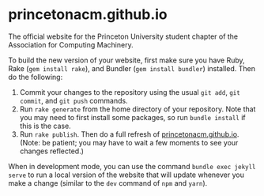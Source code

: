 # princetonacm.github.io

The official website for the Princeton University student chapter of the Association for Computing Machinery.

To build the new version of your website, first make sure you have Ruby, Rake (`gem install rake`), and Bundler
(`gem install bundler`) installed. Then do the following:

1. Commit your changes to the repository using the usual `git add`, `git commit`, and `git push` commands.
2. Run `rake generate` from the home directory of your repository. Note that you may need to first install
   some packages, so run `bundle install` if this is the case.
3. Run `rake publish`. Then do a full refresh of [princetonacm.github.io](https://princetonacm.github.io).
   (Note: be patient; you may have to wait a few moments to see your changes reflected.) 
   
When in development mode, you can use the command `bundle exec jekyll serve` to run a local version of the website
that will update whenever you make a change (similar to the `dev` command of `npm` and `yarn`).
